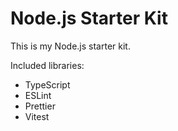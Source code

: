 # Node.js Starter Kit

This is my Node.js starter kit.

Included libraries:

- TypeScript
- ESLint
- Prettier
- Vitest

